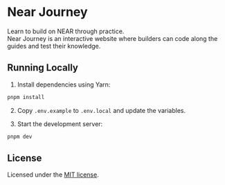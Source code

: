 # Near Journey

Learn to build on NEAR through practice.  
Near Journey is an interactive website where builders can code along the guides and test their knowledge.

## Running Locally

1. Install dependencies using Yarn:

```sh
pnpm install
```

2. Copy `.env.example` to `.env.local` and update the variables.

3. Start the development server:

```sh
pnpm dev
```

## License

Licensed under the [MIT license](https://github.com/reflexjs/reflex/blob/master/LICENSE).
